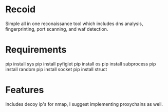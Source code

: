 # Recoid


Simple all in one reconaissance tool which includes dns analysis, fingerprinting, port scanning, and waf detection.

# Requirements

pip install sys
pip install pyfiglet
pip install os
pip install subprocess
pip install random
pip install socket
pip install struct

# Features

Includes decoy ip's for nmap, I suggest implementing proxychains as well.
